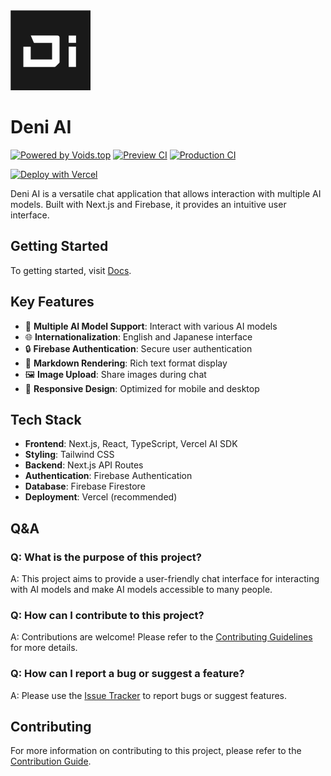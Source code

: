 <img alt="Deni AI" src="apps/www/public/assets/icon.svg" width="128">

# Deni AI

<a href="https://voids.top/"><img alt="Powered by Voids.top" src="https://img.shields.io/badge/Powered_by_Voids.top-000000.svg?style=for-the-badge&labelColor=000"></a>
<a href="https://github.com/raicdev/deni-ai" ><img alt="Preview CI" src="https://img.shields.io/github/deployments/raicdev/deni-ai/preview?style=for-the-badge&label=Preview"></a>
<a href="https://github.com/raicdev/deni-ai" ><img alt="Production CI" src="https://img.shields.io/github/deployments/raicdev/deni-ai/production?style=for-the-badge&label=Production"></a>

[![Deploy with Vercel](https://vercel.com/button)](https://vercel.com/new/clone?repository-url=https%3A%2F%2Fgithub.com%2Fraicdev%2Fdeni-ai&env=OPENAI_API_KEY,ANTHROPIC_API_KEY,NEXT_PUBLIC_FIREBASE_API_KEY,GOOGLE_API_KEY,XAI_API_KEY,GROQ_API_KEY,OPENROUTER_API_KEY,FIREBASE_SERVICE_ACCOUNT_KEY,BRAVE_SEARCH_API_KEY,UPLOADTHING_TOKEN,NEXT_PUBLIC_FIREBASE_MESSAGING_SENDER_ID,NEXT_PUBLIC_FIREBASE_STORAGE_BUCKET,NEXT_PUBLIC_FIREBASE_PROJECT_ID,NEXT_PUBLIC_FIREBASE_AUTH_DOMAIN&project-name=deni-ai&repository-name=deni-ai)

Deni AI is a versatile chat application that allows interaction with multiple AI models. Built with Next.js and Firebase, it provides an intuitive user interface.

## Getting Started

To getting started, visit [Docs](https://docs.deniai.app/docs/getting-started).

## Key Features

- 🤖 **Multiple AI Model Support**: Interact with various AI models
- 🌐 **Internationalization**: English and Japanese interface
- 🔒 **Firebase Authentication**: Secure user authentication
- 📝 **Markdown Rendering**: Rich text format display
- 🖼️ **Image Upload**: Share images during chat
- 📱 **Responsive Design**: Optimized for mobile and desktop

## Tech Stack

- **Frontend**: Next.js, React, TypeScript, Vercel AI SDK
- **Styling**: Tailwind CSS
- **Backend**: Next.js API Routes
- **Authentication**: Firebase Authentication
- **Database**: Firebase Firestore
- **Deployment**: Vercel (recommended)

## Q&A

### Q: What is the purpose of this project?

A: This project aims to provide a user-friendly chat interface for interacting with AI models and make AI models accessible to many people.

### Q: How can I contribute to this project?

A: Contributions are welcome! Please refer to the [Contributing Guidelines](CONTRIBUTING.md) for more details.

### Q: How can I report a bug or suggest a feature?

A: Please use the [Issue Tracker](https://github.com/raicdev/deni-ai/issues) to report bugs or suggest features.

## Contributing

For more information on contributing to this project, please refer to the [Contribution Guide](https://docs.deniai.app/docs/contribution/setup-repository).

